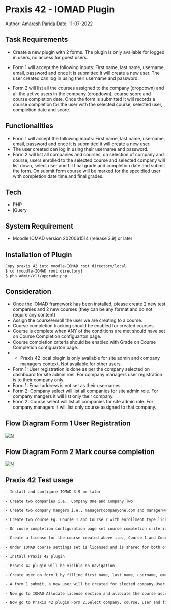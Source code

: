 # Praxis 42 - IOMAD Plugin
Author:  [Amaresh Parida](https://amareshparida.com)
Date: 11-07-2022
## Task Requirements
- Create a new plugin with 2 forms. The plugin is only available for logged in users, no access for guest users.

- Form 1 will accept the following inputs: First name, last name, username, email, password and once it is submitted it will create a new user. The user created can log in using their username and password.

- Form 2 will list all the courses assigned to the company (dropdown) and all the active users in the company (dropdown), course score and course completion date. Once the form is submitted it will records a course completion for the user with the selected course, selected user, completion date and score.

## Functionalities
- Form 1 will accept the following inputs: First name, last name, username, email, password and once it is submitted it will create a new user. 
- The user created can log in using their username and password.
- Form 2 will list all companies and courses, on selection of company and course, users enrolled to the selected course and selected company will list down, select user and fill final grade and completion date and submit the form. On submit form course will be marked for the specidied user with completion date time and final grades. 

## Tech
- PHP
- jQuery

## System Requirement
- Moodle IOMAD version 2020061514 (release 3.9) or later

## Installation of Plugin
```sh
Copy praxis_42 into moodle-IOMAD root directory/local
$ cd {moodle-IOMAD root directory}
$ php admin/cli/upgrade.php
```

## Consideration
- Once the IOMAD framework has been installed, please create 2 new test companies and 2 new courses (they can be any format and do not require any content)
- Assign the course/enroll the user we are creating to a course.
- Course completion tracking should be enabled for created courses.
- Course is complete when ANY of the conditions are met should have set on Course Completion configuarton page.
- Course completion criteria should be enabled with Grade on Course Completion configuarton page. 
- - Praxis 42 local plugin is only available for site admin and company managers context. Not available for other users.
- Form 1: User registration is done as per the company selected on dashboard for site admin roel. For company managers user registration is to their company only.
- Form 1: Email address is not set as their usernames.
- Form 2: Company select will list all companies for site admin role. For company mangers it will list only their company.
- Form 2: Course select will list all companies for site admin role. For company managers it will list only course assigned to that company.


## Flow Diagram Form 1 User Registration

[![N](https://i.postimg.cc/yNX5rL4L/form1-moodle-drawio.png)]()

## Flow Diagram Form 2 Mark course completion 

[![N](https://i.postimg.cc/RhXSTZLn/form2-moodle-drawio-1.png)]()

## Praxis 42 Test usage
```sh
- Install and configure IOMAD 3.9 or later

- Create two companies i.e., Company One and Company Two

- Create two company mangers i.e., manager@companyone.com and manager@companytwo.com for Company One and Company Two respectively.

- Create two course Eg. Course 1 and Course 2 with enrollment type license and Enable course completion tracking.

- On couse completion configuration page set course completion criteria condition to ANY and enbale course completion by Grade citeria.

- Create a license for the course created above i.e., Course 1 and Course 2

- Under IOMAD course settings set is licensed and is shared for both of the above created courses, So that it could be shared with other company.

- Install Praxis 42 plugin

- Praxis 42 plugin will be visible on navigation.

- Create user on form 1 by filling first name, last name, username, email and password.

- A form 1 submit, a new user will be created for slected company.User registration is done as per the company selected on dashboard for site admin roel. For company managers user registration is to their company only.

- Now go to IOMAD Allocate license section and allocate the course access license to the created user.

- Now go to Praxis 42 plugin Form 2.Select company, course, user and fill final grade and course completion date and time.on submit it will mark course completion for the user with final grade and completion date and time. 
```

